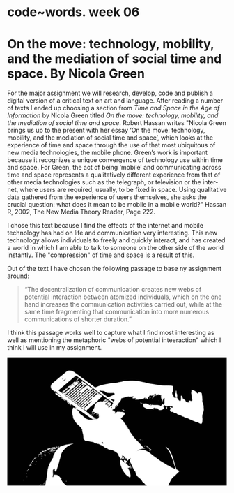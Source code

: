 # code~words. week 06

# On the move: technology, mobility, and the mediation of social time and space. By Nicola Green

For the major assignment we will research, develop, code and publish a digital version of a critical text on art and language. After reading a number of texts I ended up choosing a section from *Time and Space in the Age of Information* by Nicola Green titled *On the move: technology, mobility, and the mediation of social time and space*. Robert Hassan writes "Nicola Green brings us up to the present with her essay ‘On the move: technology, mobility, and the mediation of social time and space’, which looks at the experience of time and space through the use of that most ubiquitous of new media technologies, the mobile phone. Green’s work is important because it recognizes a unique convergence of technology use within time and space. For Green, the act of being ‘mobile’ and communicating across time and space represents a qualitatively different experience from that of other media technologies such as the telegraph, or television or the inter- net, where users are required, usually, to be fixed in space. Using qualitative data gathered from the experience of users themselves, she asks the crucial question: what does it mean to be mobile in a mobile world?"  Hassan R, 2002, The New Media Theory Reader, Page 222.

I chose this text because I find the effects of the internet and mobile technology has had on life and communication very interesting. This new technology allows individuals to freely and quickly interact, and has created a world in which I am able to talk to someone on the other side of the world instantly. The "compression" of time and space is a result of this.

Out of the text I have chosen the following passage to base ny assignment around:
> “The decentralization of communication creates new webs of potential interaction between atomized individuals, which on the one hand increases the communication activities carried out, while at the same time fragmenting that communication into more numerous communications of shorter duration.”

I think this passage works well to capture what I find most interesting as well as mentioning the metaphoric "webs of potential inteeraction" which I think I will use in my assignment.

<img src="Phone2.jpg">

